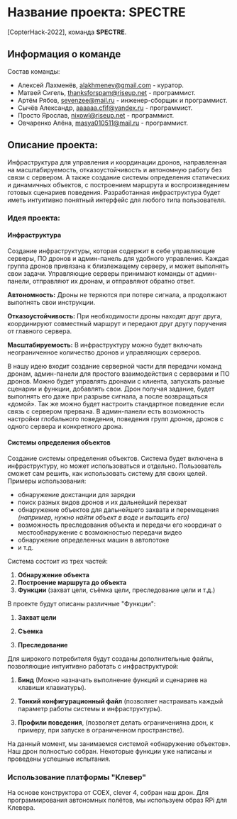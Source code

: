 # Название проекта: SPECTRE

[CopterHack-2022], команда **SPECTRE**.

## Информация о команде

Состав команды:

* Алексей Лахменёв, alakhmenev@gmail.com - куратор.
* Матвей Сигель, thanksforspam@riseup.net - программист.
* Артём Рябов, sevenzee@mail.ru - инженер-сборщик и программист.
* Сычёв Александр, aaaaaa.cfif@yandex.ru - программист.
* Просто Ярослав, nixowl@riseup.net - программист.
* Овчаренко Алёна, masya010511@mail.ru - программист.

## Описание проекта:

Инфраструктура для управления и координации дронов, направленная на масштабируемость, отказоустойчивость и автономную работу без связи с сервером. А также создание системы определения статических и динамичных объектов, с построением маршрута и воспроизведением готовых сценариев поведения. Разработанная инфраструктура будет иметь интуитивно понятный интерфейс для любого типа пользователя.

### Идея проекта:

#### Инфраструктура

Создание инфраструктуры, которая содержит в себе управляющие серверы, ПО дронов и админ-панель для удобного управления. Каждая группа дронов привязана к близлежащему серверу, и может выполнять свои задачи. Управляющие серверы принимают команды от админ-панели, отправляют их дронам, и отправляют обратно ответ.

 **Автономность:**
Дроны не теряются при потере сигнала, а продолжают выполнять свои инструкции.

 **Отказоустойчивость:**
При необходимости дроны находят друг друга, координируют совместный маршрут и передают друг другу поручения от главного сервера.

 **Масштабируемость:**
В инфраструктуру можно будет включать неограниченное количество дронов и управляющих серверов.

В нашу идею входит создание серверной части для передачи команд дронам, админ-панели для простого взаимодействия с серверами и ПО дронов.
Можно будет управлять дронами с клиента, запускать разные сценарии и функции, добавлять свои. Дрон получая задание, будет выполнять его даже при разрыве сигнала, а после возвращаться «домой». Так же можно будет настроить стандартное поведение если связь с сервером прервана.
В админ-панели есть возможность настройки глобального поведения, поведения групп дронов,
дронов с одного сервера и конкретного дрона.

#### Системы определения объектов
Создание системы определения объектов. Система будет включена в инфраструктуру, но может использоваться и отдельно. Пользователь сможет сам решить, как использовать систему для своих целей.
Примеры использования:

- обнаружение докстанции для зарядки
- поиск разных видов дронов и их дальнейший перехват
- обнаружение объектов для дальнейшего захвата и перемещения *(например, нужно найти объект в воде и вытащить его)*
- возможность преследования объекта и передачи его координат о местообнаружение с возможностью передачи видео
- обнаружение определенных машин в автопотоке
- и т.д.

Система состоит из трех частей:

1.  **Обнаружение объекта**
2.  **Построение маршрута до объекта**
3.  **Функции** (захват цели, съёмка цели, преследование цели и т.д.)

В проекте будут описаны различные "Функции":

 1. **Захват цели**

 2. **Съемка**

 3. **Преследование**

Для широкого потребителя будут созданы дополнительные файлы, позволяющие интуитивно работать с инфраструктурой:

 1. **Бинд** (Можно  назначать выполнение функций и сценариев на клавиши клавиатуры).

 2. **Тонкий конфигурационный файл** (позволяет настраивать каждый параметр работы системы и инфраструктуры).

 3. **Профили поведения**, (позволяет делать ограниченияна дрон, к примеру, при запуске в ограниченном пространстве).

На данный момент, мы занимаемся системой «обнаружение объектов». Наш дрон  полностью собран. Некоторые функции уже написаны и проведены успешные испытания.

### Использование платформы "Клевер"

На основе конструктора от COEX, clever 4,  собран наш дрон.  Для программирования автономных полётов, мы используем образ RPi для Клевера.
